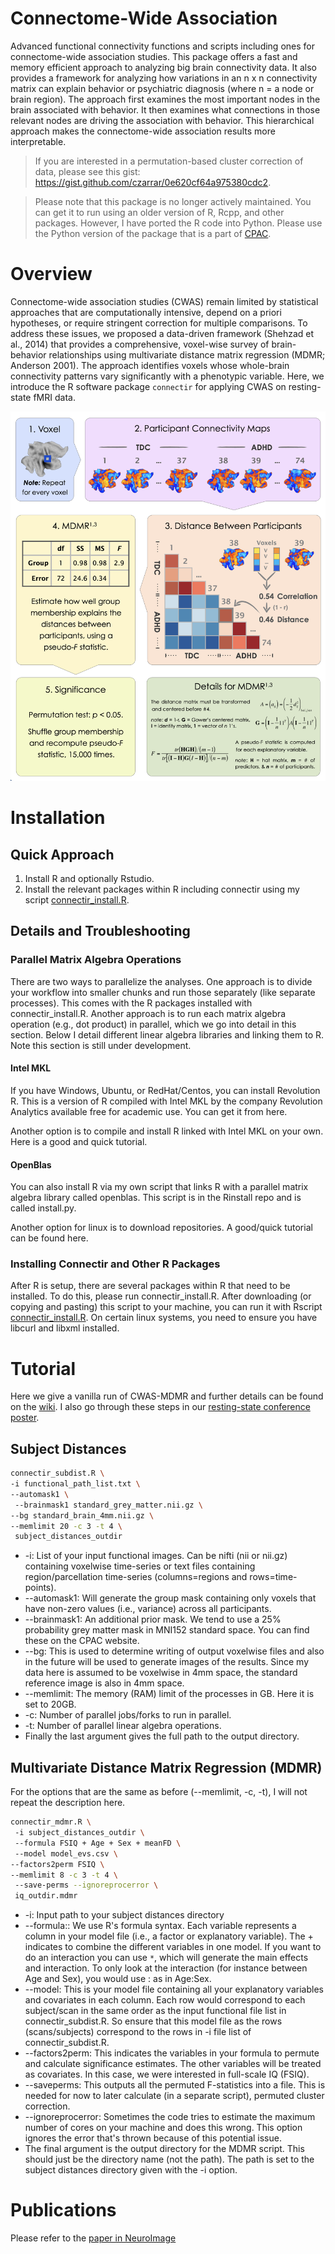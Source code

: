 Connectome-Wide Association 
=========

Advanced functional connectivity functions and scripts including ones for connectome-wide association studies. This package offers a fast and memory efficient approach to analyzing big brain connectivity data. It also provides a framework for analyzing how variations in an n x n connectivity matrix can explain behavior or psychiatric diagnosis (where n = a node or brain region). The approach first examines the most important nodes in the brain associated with behavior. It then examines what connections in those relevant nodes are driving the association with behavior. This hierarchical approach makes the connectome-wide association results more interpretable.

> If you are interested in a permutation-based cluster correction of data, please see this gist: https://gist.github.com/czarrar/0e620cf64a975380cdc2.

> Please note that this package is no longer actively maintained. You can get it to run using an older version of R, Rcpp, and other packages. However, I have ported the R code into Python. Please use the Python version of the package that is a part of [CPAC](https://github.com/FCP-INDI/C-PAC).

# Overview

Connectome-wide association studies (CWAS) remain limited by statistical approaches that are computationally intensive, depend on a priori hypotheses, or require stringent correction for multiple comparisons. To address these issues, we proposed a data-driven framework (Shehzad et al., 2014) that provides a comprehensive, voxel-wise survey of brain-behavior relationships using multivariate distance matrix regression (MDMR; Anderson 2001). The approach identifies voxels whose whole-brain connectivity patterns vary significantly with a phenotypic variable. Here, we introduce the R software package `connectir` for applying CWAS on resting-state fMRI data.

![Analytic Workflow](https://github.com/czarrar/connectir/blob/master/Screen%20Shot%202020-11-14%20at%2011.26.06%20PM.png)

# Installation

## Quick Approach

1. Install R and optionally Rstudio.
2. Install the relevant packages within R including connectir using my script [connectir_install.R](https://github.com/czarrar/Rinstall/blob/master/connectir_install.R).

## Details and Troubleshooting

### Parallel Matrix Algebra Operations

There are two ways to parallelize the analyses. One approach is to divide your workflow into smaller chunks and run those separately (like separate processes). This comes with the R packages installed with connectir_install.R. Another approach is to run each matrix algebra operation (e.g., dot product) in parallel, which we go into detail in this section. Below I detail different linear algebra libraries and linking them to R. Note this section is still under development.

#### Intel MKL

If you have Windows, Ubuntu, or RedHat/Centos, you can install Revolution R. This is a version of R compiled with Intel MKL by the company Revolution Analytics available free for academic use. You can get it from here.

Another option is to compile and install R linked with Intel MKL on your own. Here is a good and quick tutorial.

#### OpenBlas

You can also install R via my own script that links R with a parallel matrix algebra library called openblas. This script is in the Rinstall repo and is called install.py.

Another option for linux is to download repositories. A good/quick tutorial can be found here.

### Installing Connectir and Other R Packages

After R is setup, there are several packages within R that need to be installed. To do this, please run connectir_install.R. After downloading (or copying and pasting) this script to your machine, you can run it with Rscript [connectir_install.R](https://github.com/czarrar/Rinstall/blob/master/connectir_install.R). On certain linux systems, you need to ensure you have libcurl and libxml installed.


# Tutorial

Here we give a vanilla run of CWAS-MDMR and further details can be found on the [wiki](https://github.com/czarrar/connectir/wiki). I also go through these steps in our [resting-state conference poster](https://www.dropbox.com/s/5thqpxk7a9lueis/zarrar_rsn_poster_2014_v1.pdf?dl=0).

## Subject Distances

```bash
connectir_subdist.R \ 
-i functional_path_list.txt \ 
--automask1 \
 --brainmask1 standard_grey_matter.nii.gz \ 
--bg standard_brain_4mm.nii.gz \ 
--memlimit 20 -c 3 -t 4 \
 subject_distances_outdir
 ```
 
 * -i: List of your input functional images. Can be nifti (nii or nii.gz) containing voxelwise time-series or text files containing region/parcellation time-series (columns=regions and rows=time-points).
* --automask1: Will generate the group mask containing only voxels that have non-zero values (i.e., variance) across all participants.
* --brainmask1: An additional prior mask. We tend to use a 25% probability grey matter mask in MNI152 standard space. You can find these on the CPAC website.
* --bg: This is used to determine writing of output voxelwise files and also in the future will be used to generate images of the results. Since my data here is assumed to be voxelwise in 4mm space, the standard reference image is also in 4mm space.
* --memlimit: The memory (RAM) limit of the processes in GB. Here it is set to 20GB.
* -c: Number of parallel jobs/forks to run in parallel.
* -t: Number of parallel linear algebra operations.
* Finally the last argument gives the full path to the output directory.

## Multivariate Distance Matrix Regression (MDMR)

For the options that are the same as before (--memlimit, -c, -t), I will not repeat the description here.

```bash
connectir_mdmr.R \
 -i subject_distances_outdir \
 --formula FSIQ + Age + Sex + meanFD \
 --model model_evs.csv \ 
--factors2perm FSIQ \ 
--memlimit 8 -c 3 -t 4 \
 --save-perms --ignoreprocerror \
 iq_outdir.mdmr
```

* -i: Input path to your subject distances directory
* --formula:: We use R's formula syntax. Each variable represents a column in your model file (i.e., a factor or explanatory variable). The + indicates to combine the different variables in one model. If you want to do an interaction you can use `*`, which will generate the main effects and interaction. To only look at the interaction (for instance between Age and Sex), you would use : as in Age:Sex.
* --model: This is your model file containing all your explanatory variables and covariates in each column. Each row would correspond to each subject/scan in the same order as the input functional file list in connectir_subdist.R. So ensure that this model file as the rows (scans/subjects) correspond to the rows in -i file list of connectir_subdist.R.
* --factors2perm: This indicates the variables in your formula to permute and calculate significance estimates. The other variables will be treated as covariates. In this case, we were interested in full-scale IQ (FSIQ).
* --saveperms: This outputs all the permuted F-statistics into a file. This is needed for now to later calculate (in a separate script), permuted cluster correction.
* --ignoreprocerror: Sometimes the code tries to estimate the maximum number of cores on your machine and does this wrong. This option ignores the error that's thrown because of this potential issue.
* The final argument is the output directory for the MDMR script. This should just be the directory name (not the path). The path is set to the subject distances directory given with the -i option.

# Publications

Please refer to the [paper in NeuroImage](http://www.sciencedirect.com/science/article/pii/S1053811914001232)
